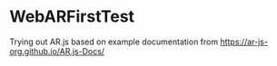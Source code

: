 # WebARFirstTest
Trying out AR.js based on example documentation from https://ar-js-org.github.io/AR.js-Docs/
